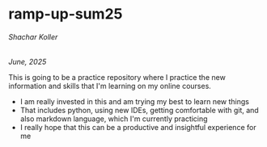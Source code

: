 # ramp-up-sum25
###### Shachar Koller
*June, 2025*

This is going to be a practice repository where I practice the new information
and skills that I'm learning on my online courses.
* I am really invested in this and am trying my best to learn new things
* That includes python, using new IDEs, getting comfortable with git, and also markdown language, which I'm currently practicing
* I really hope that this can be a productive and insightful experience for me
